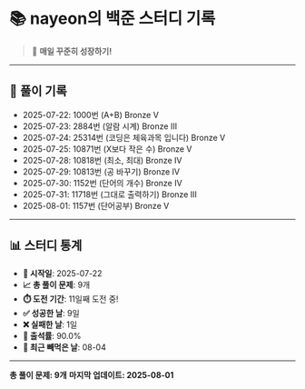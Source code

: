 # 📚 nayeon의 백준 스터디 기록

> 🎯 **매일 꾸준히 성장하기!**

---

## 📅 풀이 기록

- 2025-07-22: 1000번 (A+B) Bronze V
- 2025-07-23: 2884번 (알람 시계) Bronze III
- 2025-07-24: 25314번 (코딩은 체육과목 입니다) Bronze V
- 2025-07-25: 10871번 (X보다 작은 수) Bronze V
- 2025-07-28: 10818번 (최소, 최대) Bronze IV
- 2025-07-29: 10813번 (공 바꾸기) Bronze IV
- 2025-07-30: 1152번 (단어의 개수) Bronze IV
- 2025-07-31: 11718번 (그대로 출력하기) Bronze III
- 2025-08-01: 1157번 (단어공부) Bronze V

---

## 📊 스터디 통계

- **📅 시작일**: 2025-07-22
- **📈 총 풀이 문제**: 9개
- **⏱️ 도전 기간**: 11일째 도전 중!
- **✅ 성공한 날**: 9일
- **❌ 실패한 날**: 1일
- **🎯 출석률**: 90.0%
- **📝 최근 빼먹은 날**: 08-04

---

**총 풀이 문제: 9개**
**마지막 업데이트: 2025-08-01**

